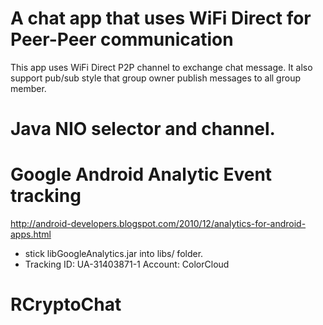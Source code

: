 # A chat app that uses WiFi Direct for Peer-Peer communication

This app uses WiFi Direct P2P channel to exchange chat message.
It also support pub/sub style that group owner publish messages to all group member.

# Java NIO selector and channel.

# Google Android Analytic Event tracking
http://android-developers.blogspot.com/2010/12/analytics-for-android-apps.html

* stick libGoogleAnalytics.jar into libs/ folder.
* Tracking ID: UA-31403871-1 Account: ColorCloud
# RCryptoChat
